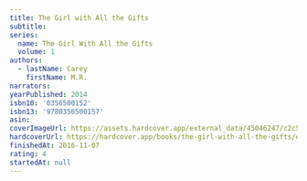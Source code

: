 ```yaml
---
title: The Girl with All the Gifts
subtitle:
series:
  name: The Girl With All the Gifts
  volume: 1
authors:
  - lastName: Carey
    firstName: M.R.
narrators:
yearPublished: 2014
isbn10: '0356500152'
isbn13: '9780356500157'
asin:
coverImageUrl: https://assets.hardcover.app/external_data/45046247/c2c59429fe55dba2dc1d71fbc0c888514e7c1e02.jpeg
hardcoverUrl: https://hardcover.app/books/the-girl-with-all-the-gifts/editions/11065796
finishedAt: 2016-11-07
rating: 4
startedAt: null
---
```

